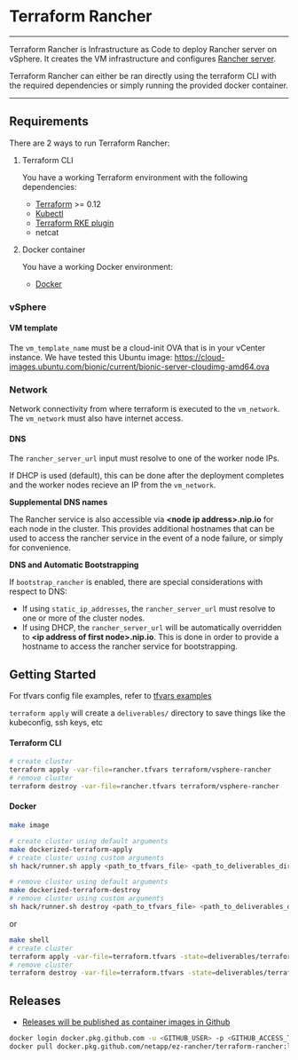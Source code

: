 # Terraform Rancher

----

Terraform Rancher is Infrastructure as Code to deploy Rancher server on vSphere. It creates the VM infrastructure and configures [Rancher server](https://rancher.com/docs/rancher/v2.x/en/overview/). 

Terraform Rancher can either be ran directly using the terraform CLI with the required dependencies or simply running the provided docker container.

----
## Requirements

There are 2 ways to run Terraform Rancher:
1. Terraform CLI 

    You have a working Terraform environment with the following dependencies:
    * [Terraform](https://www.terraform.io/downloads.html) >= 0.12
    * [Kubectl](https://downloadkubernetes.com/)
    * [Terraform RKE plugin](https://github.com/rancher/terraform-provider-rke)
    * netcat

2. Docker container

    You have a working Docker environment:
    * [Docker](https://docs.docker.com/engine)

### vSphere

#### VM template
The `vm_template_name` must be a cloud-init OVA that is in your vCenter instance. We have tested this Ubuntu image: https://cloud-images.ubuntu.com/bionic/current/bionic-server-cloudimg-amd64.ova

### Network
Network connectivity from where terraform is executed to the `vm_network`. The `vm_network` must also have internet access.

#### DNS
The `rancher_server_url` input must resolve to one of the worker node IPs. 

If DHCP is used (default), this can be done after the deployment completes and the worker nodes recieve an IP from the `vm_network`. 

**Supplemental DNS names**

The Rancher service is also accessible via **\<node ip address>.nip.io** for each node in the cluster. This provides additional hostnames that can be used to access the rancher service in the event of a node failure, or simply for convenience.

**DNS and Automatic Bootstrapping**

If `bootstrap_rancher` is enabled, there are special considerations with respect to DNS:
* If using `static_ip_addresses`, the `rancher_server_url` must resolve to one or more of the cluster nodes.
* If using DHCP, the `rancher_server_url` will be automatically overridden to **\<ip address of first node>.nip.io**. This is done in order to provide a hostname to access the rancher service for bootstrapping.

## Getting Started
For tfvars config file examples, refer to [tfvars examples](docs/TfvarsExamples.md)

`terraform apply` will create a `deliverables/` directory to save things like the kubeconfig, ssh keys, etc

#### Terraform CLI
```bash
# create cluster
terraform apply -var-file=rancher.tfvars terraform/vsphere-rancher
# remove cluster
terraform destroy -var-file=rancher.tfvars terraform/vsphere-rancher
```

#### Docker
```bash
make image

# create cluster using default arguments
make dockerized-terraform-apply
# create cluster using custom arguments
sh hack/runner.sh apply <path_to_tfvars_file> <path_to_deliverables_directory> 

# remove cluster using default arguments
make dockerized-terraform-destroy
# remove cluster using custom arguments
sh hack/runner.sh destroy <path_to_tfvars_file> <path_to_deliverables_directory> 

```

or

```bash
make shell
# create cluster
terraform apply -var-file=terraform.tfvars -state=deliverables/terraform.tfstate
# remove cluster
terraform destroy -var-file=terraform.tfvars -state=deliverables/terraform.tfstate
```

## Releases

* [Releases will be published as container images in Github](https://github.com/NetApp/ez-rancher/packages)
```bash
docker login docker.pkg.github.com -u <GITHUB_USER> -p <GITHUB_ACCESS_TOKEN> 
docker pull docker.pkg.github.com/netapp/ez-rancher/terraform-rancher:latest
```